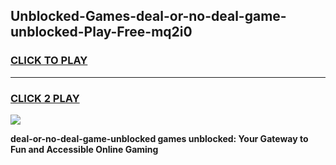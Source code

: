 
## Unblocked-Games-deal-or-no-deal-game-unblocked-Play-Free-mq2i0
<h3>
<a href="https://premium76.site?title=deal-or-no-deal-game-unblocked&ref=21A">CLICK TO PLAY</a></h3>
<hr>

<h3>
<a href="https://premium76.site?title=deal-or-no-deal-game-unblocked&ref=21A">CLICK 2 PLAY</a>
  
</h3>

<a href="https://premium76.site?title=deal-or-no-deal-game-unblocked&ref=21A"><img src="https://clearcache.store/games.png"></a>


**deal-or-no-deal-game-unblocked games unblocked: Your Gateway to Fun and Accessible Online Gaming**
